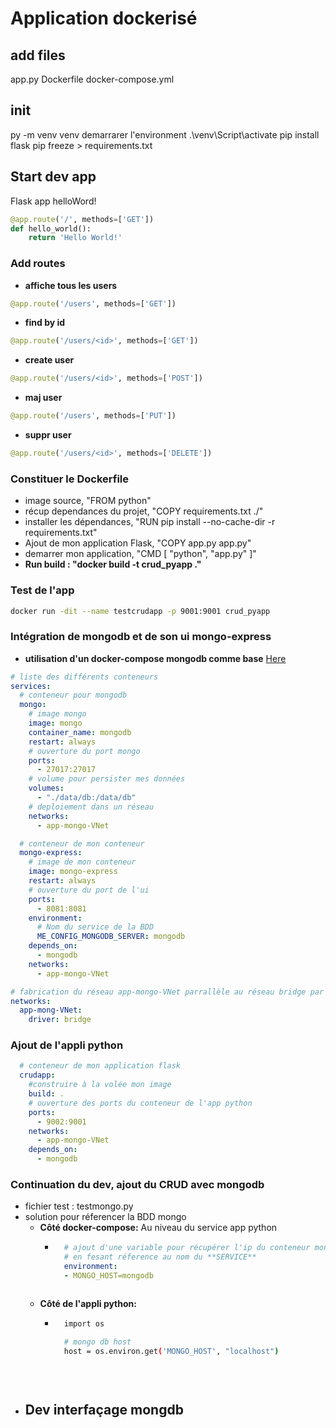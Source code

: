 # Application dockerisé

## add files
app.py
Dockerfile
docker-compose.yml

## init
py -m venv venv
demarrarer l'environment
.\venv\Script\activate
pip install flask
pip freeze > requirements.txt

## Start dev app
Flask app helloWord!

```python
@app.route('/', methods=['GET'])
def hello_world():
    return 'Hello World!'
```

### Add routes
- **affiche tous les users**
```python
@app.route('/users', methods=['GET'])
```
- **find by id**
```python
@app.route('/users/<id>', methods=['GET'])
```
- **create user**
```python
@app.route('/users/<id>', methods=['POST'])
```
- **maj user**
```python
@app.route('/users', methods=['PUT'])
```
- **suppr user**
```python
@app.route('/users/<id>', methods=['DELETE'])
```

### Constituer le Dockerfile
- image source, "FROM python"
- récup dependances du projet, "COPY requirements.txt ./"
- installer les dépendances, "RUN pip install --no-cache-dir -r requirements.txt"
- Ajout de mon application Flask, "COPY app.py app.py"
- demarrer mon application, "CMD [ "python", "app.py" ]"
- **Run build : "docker build -t crud_pyapp ."**

### Test de l'app
```bash
docker run -dit --name testcrudapp -p 9001:9001 crud_pyapp
```

### Intégration de mongodb et de son ui mongo-express
- **utilisation d'un docker-compose mongodb comme base**
[Here](https://hub.docker.com/_/mongo)
```yaml
# liste des différents conteneurs
services:
  # conteneur pour mongodb
  mongo:
    # image mongo
    image: mongo
    container_name: mongodb
    restart: always
    # ouverture du port mongo
    ports:
      - 27017:27017
    # volume pour persister mes données
    volumes:
      - "./data/db:/data/db"
    # deploiement dans un réseau
    networks:
      - app-mongo-VNet

  # conteneur de mon conteneur
  mongo-express:
    # image de mon conteneur
    image: mongo-express
    restart: always
    # ouverture du port de l'ui
    ports:
      - 8081:8081
    environment:
      # Nom du service de la BDD
      ME_CONFIG_MONGODB_SERVER: mongodb
    depends_on:
      - mongodb
    networks:
      - app-mongo-VNet

# fabrication du réseau app-mongo-VNet parrallèle au réseau bridge par défaut
networks:
  app-mong-VNet:
    driver: bridge

```
### Ajout de l'appli python
```yaml
  # conteneur de mon application flask
  crudapp:
    #construire à la volée mon image
    build: .
    # ouverture des ports du conteneur de l'app python
    ports:
      - 9002:9001
    networks:
      - app-mongo-VNet
    depends_on:
      - mongodb
```
### Continuation du dev, ajout du CRUD avec mongodb
- fichier test : testmongo.py
- solution pour réferencer la BDD mongo
    - **Côté docker-compose:** Au niveau du service app python
        * ```yaml
            # ajout d'une variable pour récupérer l'ip du conteneur mongodb
            # en fesant réference au nom du **SERVICE**
            environment:
            - MONGO_HOST=mongodb
        ```
    - **Côté de l'appli python:**
        * ```bash
            import os

            # mongo db host
            host = os.environ.get('MONGO_HOST', "localhost")
 
 
       ```
- Dev interfaçage mongdb
    - 
